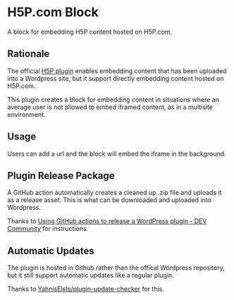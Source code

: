 # H5P.com Block
A block for embedding H5P content hosted on H5P.com. 

## Rationale

The official [H5P plugin](https://wordpress.org/plugins/h5p/) enables embedding content that has been uploaded into a Wordpress site, but it support directly embedding content hosted on H5P.com. 

This plugin creates a block for embedding content in situations where an average user is not allowed to embed iframed content, as in a multisite environment. 

## Usage
Users can add a url and the block will embed the iframe in the background. 

## Plugin Release Package
A GitHub action automatically creates a cleaned up .zip file and uploads it as a release asset. This is what can be downloaded and uploaded into Wordpress. 

Thanks to [Using GitHub actions to release a WordPress plugin - DEV Community](https://dev.to/leoloso/using-github-actions-to-release-a-wordpress-plugin-42a5) for instructions. 

## Automatic Updates
The plugin is hosted in Github rather than the offical Wordpress repository, but it still support automatic updates like a regular plugin.

Thanks to [YahnisElsts/plugin-update-checker](https://github.com/YahnisElsts/plugin-update-checker) for this. 
